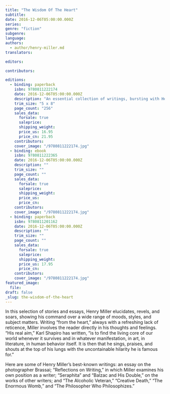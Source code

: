 ```yaml
---
title: "The Wisdom Of The Heart"
subtitle:
date: 2016-12-06T05:00:00.000Z
series:
genre: "fiction"
subgenre:
language:
authors:
  - author/henry-miller.md
translators:

editors:

contributors:

editions:
  - binding: paperback
    isbn: 9780811222174
    date: 2016-12-06T05:00:00.000Z
    description: "An essential collection of writings, bursting with Henry Miller’s exhilarating candor and wisdom "
    trim_size: "5 x 8"
    page_count: "256"
    sales_data:
      forsale: true
      saleprice:
      shipping_weight:
      price_us: 16.95
      price_cn: 21.95
    contributors:
    cover_image: "/9780811222174.jpg"
  - binding: ebook
    isbn: 9780811222365
    date: 2016-12-06T05:00:00.000Z
    description: ""
    trim_size: ""
    page_count: ""
    sales_data:
      forsale: true
      saleprice:
      shipping_weight:
      price_us:
      price_cn:
    contributors:
    cover_image: "/9780811222174.jpg"
  - binding: paperback
    isbn: 9780811201162
    date: 2016-12-06T05:00:00.000Z
    description: ""
    trim_size: ""
    page_count: ""
    sales_data:
      forsale: true
      saleprice:
      shipping_weight:
      price_us: 17.95
      price_cn:
    contributors:
    cover_image: "/9780811222174.jpg"
featured_image:
  file:
draft: false
_slug: the-wisdom-of-the-heart
---
```


In this selection of stories and essays, Henry Miller elucidates, revels, and soars, showing his command over a wide range of moods, styles, and subject matters. Writing “from the heart,” always with a refreshing lack of reticence, Miller involves the reader directly in his thoughts and feelings. “His real aim,” Karl Shapiro has written, “is to find the living core of our world whenever it survives and in whatever manifestation, in art, in literature, in human behavior itself. It is then that he sings, praises, and shouts at the top of his lungs with the uncontainable hilarity he is famous for.”

Here are some of Henry Miller’s best-known writings: an essay on the photographer Brassai; “Reflections on Writing,” in which Miller examines his own position as a writer; “Seraphita” and “Balzac and His Double,” on the works of other writers; and “The Alcoholic Veteran,” “Creative Death,” “The Enormous Womb,” and “The Philosopher Who Philosophizes.”
